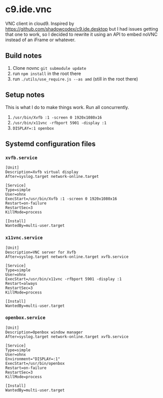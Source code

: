 # c9.ide.vnc

VNC client in cloud9. Inspired by https://github.com/shadowcodex/c9.ide.desktop
but I had issues getting that one to work, so I decided to rewrite it using
an API to embed noVNC instead of an iFrame or whatever.

## Build notes

1. Clone novnc `git submodule update`
2. run `npm install` in the root there
3. run `./utils/use_require.js --as amd` (still in the root there)

## Setup notes

This is what I do to make things work.  Run all concurrently.

1. `/usr/bin/Xvfb :1 -screen 0 1920x1080x16`
2. `/usr/bin/x11vnc -rfbport 5901 -display :1`
3. `DISPLAY=:1 openbox`

## Systemd configuration files

### `xvfb.service`
```
[Unit]
Description=Xvfb virtual display
After=syslog.target network-online.target

[Service]
Type=simple
User=ohnx
ExecStart=/usr/bin/Xvfb :1 -screen 0 1920x1080x16
Restart=on-failure
RestartSec=3
KillMode=process

[Install]
WantedBy=multi-user.target
```

### `x11vnc.service`
```
[Unit]
Description=VNC server for Xvfb
After=syslog.target network-online.target xvfb.service

[Service]
Type=simple
User=ohnx
ExecStart=/usr/bin/x11vnc -rfbport 5901 -display :1
Restart=always
RestartSec=3
KillMode=process

[Install]
WantedBy=multi-user.target
```

### `openbox.service`

```
[Unit]
Description=Openbox window manager
After=syslog.target network-online.target xvfb.service

[Service]
Type=simple
User=ohnx
Environment="DISPLAY=:1"
ExecStart=/usr/bin/openbox
Restart=on-failure
RestartSec=3
KillMode=process

[Install]
WantedBy=multi-user.target
```
